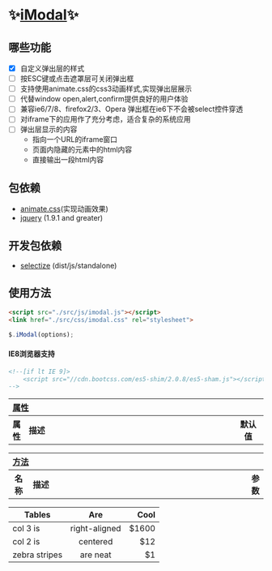 # :sparkles:[iModal](https://github.com/cleverchens/imodal):sparkles: ##
## 哪些功能 ##
  - [x] 自定义弹出层的样式
  - [ ] 按ESC键或点击遮罩层可关闭弹出框
  - [ ] 支持使用animate.css的css3动画样式,实现弹出层展示
  - [ ] 代替window open,alert,confirm提供良好的用户体验
  - [ ] 兼容ie6/7/8、firefox2/3、Opera 弹出框在ie6下不会被select控件穿透
  - [ ] 对iframe下的应用作了充分考虑，适合复杂的系统应用
  - [ ] 弹出层显示的内容
    - 指向一个URL的iframe窗口 
    - 页面内隐藏的元素中的html内容 
    - 直接输出一段html内容


## 包依赖 ##
- [animate.css](https://github.com/daneden/animate.css)(实现动画效果)
- [jquery](https://github.com/jquery/jquery) (1.9.1 and greater)

## 开发包依赖 ##
- [selectize](https://github.com/selectize/selectize.js) (dist/js/standalone)

## 使用方法 ##
```html 
<script src="./src/js/imodal.js"></script>
<link href="./src/css/imodal.css" rel="stylesheet">
```
```javascript
$.iModal(options);
```
#### IE8浏览器支持 ##
```html 
<!--[if lt IE 9]>
    <script src="//cdn.bootcss.com/es5-shim/2.0.8/es5-sham.js"></script><![endif]
-->
```


<table width="100%">
    <tr>
        <th colspan="3" align="left" width="100%">
            <a href="#props" name="props">属性</a>
        </th>
    </tr>
	<tr>
		<th width="6%" align="center">属性</th>
		<th width="82%" align="left">描述</th>
		<th align="center">默认值</th>
	</tr>
</table>

<table width="100%">
    <tr>
        <th colspan="3" align="left" width="100%">
            <a href="#meths" name="meths">方法</a>
        </th>
    </tr>
	<tr>
		<th width="8%" align="center">名称</th>
		<th width="90%" align="left">描述</th>
		<th width="12%" align="center">参数</th>
	</tr>
</table>

| Tables        | Are           | Cool  |
| ------------- |:-------------:| -----:|
| col 3 is      | right-aligned | $1600 |
| col 2 is      | centered      |   $12 |
| zebra stripes | are neat      |    $1 |
